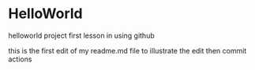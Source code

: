 # HelloWorld
helloworld project first lesson in using github

this is the first edit of my readme.md file
to illustrate the edit then commit actions
